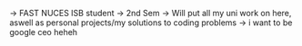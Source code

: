 -> FAST NUCES ISB student
-> 2nd Sem
-> Will put all my uni work on here, aswell as personal projects/my solutions to coding problems
-> i want to be google ceo heheh
